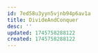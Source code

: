 ```yaml
---
id: 7ed58u3yyn5vjnb94p6av1a
title: DivideAndConquer
desc: ''
updated: 1745758288122
created: 1745758288122
---
```

